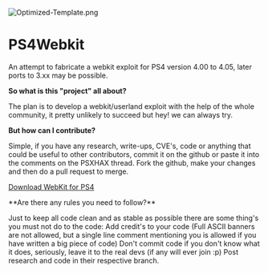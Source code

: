 ![Optimized-Template.png](https://s30.postimg.org/7wes043ox/Untitled_1.png)
# PS4Webkit
<p>
An attempt to fabricate a webkit exploit for PS4 version 4.00 to 4.05, later ports to 3.xx may be possible.
</p>

**So what is this "project" all about?**
<p>
The plan is to develop a webkit/userland exploit with the help of the whole community, it pretty unlikely to succeed but hey! we can always try.​
</p>

**But how can I contribute?**
<p>
Simple, if you have any research, write-ups, CVE's, code or anything that could be useful to other contributors, commit it on the github or paste it into the comments on the PSXHAX thread.
Fork the github, make your changes and then do a pull request to merge.

[Download WebKit for PS4](http://doc.dl.playstation.net/doc/ps4-oss/webkit.html)
</p>
**Are there any rules you need to follow?**
<p>
Just to keep all code clean and as stable as possible there are some thing's you must not do to the code: 
Add credit's to your code (Full ASCII banners are not allowed, but a single line comment mentioning you is allowed if you have written a big piece of code)
Don't commit code if you don't know what it does, seriously, leave it to the real devs (if any will ever join :p)
Post research and code in their respective branch.
</p>

